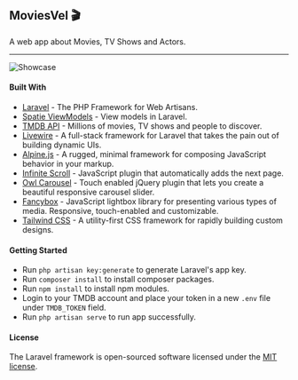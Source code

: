## MoviesVel 🎬
A web app about Movies, TV Shows and Actors.

***
![Showcase](./public/showcase.png)

#### Built With

- [Laravel](https://www.laravel.com) - The PHP Framework for Web Artisans.
- [Spatie ViewModels](https://github.com/spatie/laravel-view-models) - View models in Laravel.
- [TMDB API](https://www.themoviedb.org/documentation/api) - Millions of movies, TV shows and people to discover.
- [Livewire](https://laravel-livewire.com/) - A full-stack framework for Laravel that takes the pain out of building dynamic UIs.
- [Alpine.js](https://github.com/alpinejs/alpine) - A rugged, minimal framework for composing JavaScript behavior in your markup.
- [Infinite Scroll](https://infinite-scroll.com) - JavaScript plugin that automatically adds the next page.
- [Owl Carousel](https://owlcarousel2.github.io/OwlCarousel2) - Touch enabled jQuery plugin that lets you create a beautiful responsive carousel slider.
- [Fancybox](https://fancyapps.com/fancybox/3/) - JavaScript lightbox library for presenting various types of media.
Responsive, touch-enabled and customizable.
- [Tailwind CSS](https://tailwindcss.com) - A utility-first CSS framework for rapidly building custom designs.

#### Getting Started

- Run `php artisan key:generate` to generate Laravel's app key.
- Run `composer install` to install composer packages.
- Run `npm install` to install npm modules.
- Login to your TMDB account and place your token in a new `.env` file under `TMDB_TOKEN` field.
- Run `php artisan serve` to run app successfully.


#### License

The Laravel framework is open-sourced software licensed under the [MIT license](https://opensource.org/licenses/MIT).

